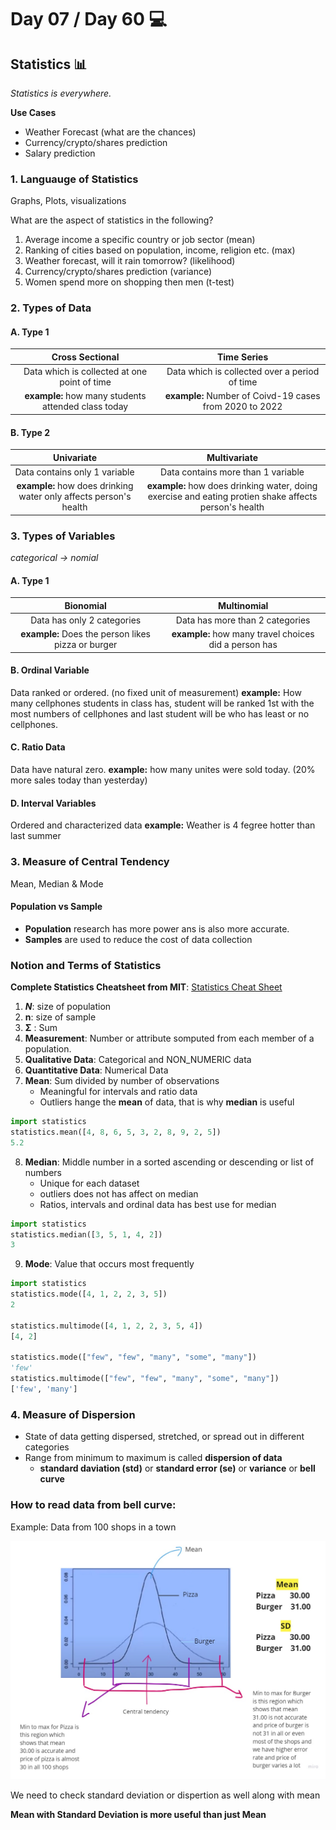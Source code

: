 # Day 07 / Day 60 💻
## Statistics 📊
*Statistics is everywhere.*

**Use Cases**
* Weather Forecast (what are the chances)
* Currency/crypto/shares prediction
* Salary prediction

### **1. Languauge of Statistics**
Graphs, Plots, visualizations

What are the aspect of statistics in the following?
1. Average income a specific country or job sector (mean)
2. Ranking of cities based on population, income, religion etc. (max)
3. Weather forecast, will it rain tomorrow? (likelihood)
4. Currency/crypto/shares prediction (variance)
5. Women spend more on shopping then men (t-test)

### **2. Types of Data**
#### **A. Type 1**
|Cross Sectional|Time Series|
|:---:|:---:|
|Data which is collected at one point of time|Data which is collected over a period of time|
|**example:** how many students attended class today|**example:** Number of Coivd-19 cases from 2020 to 2022|

#### **B. Type 2**
|Univariate|Multivariate|
|:---:|:---:|
|Data contains only 1 variable|Data contains more than 1 variable|
|**example:** how does drinking water only affects person's health|**example:** how does drinking water, doing exercise and eating protien shake affects person's health|

### **3. Types of Variables**
_categorical -> nomial_

#### **A. Type 1**
|Bionomial|Multinomial|
|:---:|:---:|
|Data has only 2 categories|Data has more than 2 categories|
|**example:** Does the person likes pizza or burger|**example:** how many travel choices did a person has|

#### **B. Ordinal Variable**
Data ranked or ordered. (no fixed unit of measurement)
**example:** How many cellphones students in class has, student will be ranked 1st with the most numbers of cellphones and last student will be who has least or no cellphones.

#### **C. Ratio Data**
Data have natural zero. 
**example:** how many unites were sold today. (20% more sales today than yesterday)

#### **D. Interval Variables**
Ordered and characterized data
**example:**  Weather is 4 fegree hotter than last summer

### **3. Measure of Central Tendency**
Mean, Median & Mode

#### Population vs Sample
* **Population** research has more power ans is also more accurate.
* **Samples** are used to reduce the cost of data collection

### Notion and Terms of Statistics
**Complete Statistics Cheatsheet from MIT**: [Statistics Cheat Sheet](https://web.mit.edu/~csvoss/Public/usabo/stats_handout.pdf)
1. **_N_**: size of  population
2. **n**: size of sample
3. **Σ** : Sum
4. **Measurement**: Number or attribute somputed from each member of a population. 
5. **Qualitative Data**: Categorical and NON_NUMERIC data
6. **Quantitative Data**: Numerical Data
7. **Mean**: Sum divided by number of observations
    * Meaningful for intervals and ratio data
    * Outliers hange the **mean** of data, that is why **median** is useful
```python
import statistics
statistics.mean([4, 8, 6, 5, 3, 2, 8, 9, 2, 5])
5.2
```

8. **Median**: Middle number in a sorted ascending or descending or list of numbers
    * Unique for each dataset
    * outliers does not has affect on median
    * Ratios, intervals and ordinal data has best use for median
```python
import statistics
statistics.median([3, 5, 1, 4, 2])
3
```

9. **Mode**: Value that occurs most frequently 
```python
import statistics
statistics.mode([4, 1, 2, 2, 3, 5])
2

statistics.multimode([4, 1, 2, 2, 3, 5, 4])
[4, 2]

statistics.mode(["few", "few", "many", "some", "many"])
'few'
statistics.multimode(["few", "few", "many", "some", "many"])
['few', 'many']
```

### **4. Measure of Dispersion**
 * State of data getting dispersed, stretched, or spread out in different categories
 * Range from minimum to maximum is called **dispersion of data**
    * **standard daviation (std)** or **standard error (se)** or **variance** or **bell curve**

### How to read data from bell curve:
Example:
Data from 100 shops in a town

![Bell Curve Example](../bellcurveexample.jpg)

We need to check standard deviation or dispertion as well along with mean

**Mean with Standard Deviation is more useful than just Mean**









